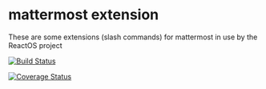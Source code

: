 # mattermost extension

These are some extensions (slash commands) for mattermost in use by the ReactOS project

[![Build Status](https://travis-ci.org/learn-more/mattermost.svg?branch=master)](https://travis-ci.org/learn-more/mattermost)

[![Coverage Status](https://coveralls.io/repos/github/learn-more/mattermost/badge.svg?branch=master)](https://coveralls.io/github/learn-more/mattermost?branch=master)
